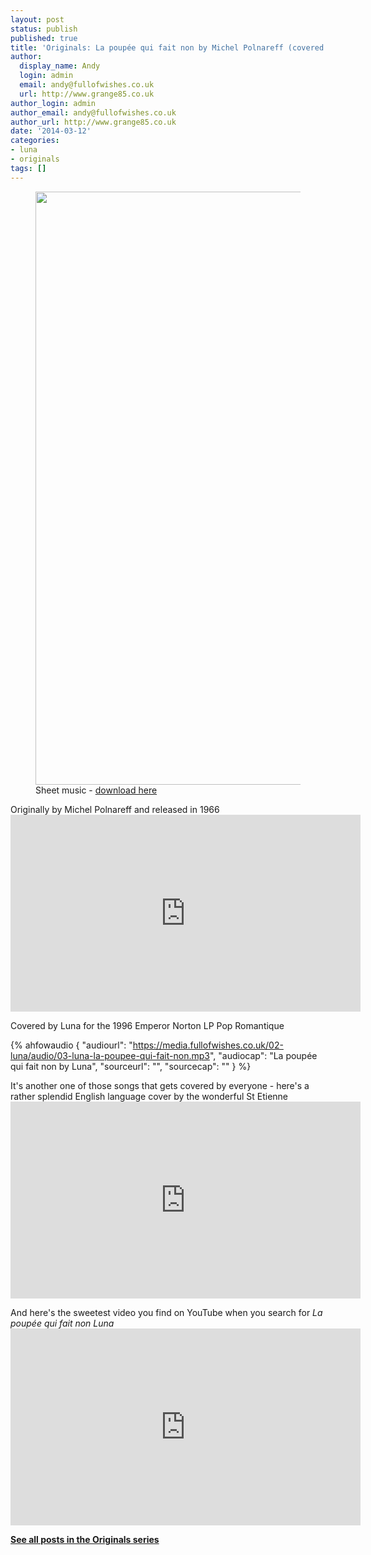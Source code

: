 ```yaml
---
layout: post
status: publish
published: true
title: 'Originals: La poupée qui fait non by Michel Polnareff (covered by Luna)'
author:
  display_name: Andy
  login: admin
  email: andy@fullofwishes.co.uk
  url: http://www.grange85.co.uk
author_login: admin
author_email: andy@fullofwishes.co.uk
author_url: http://www.grange85.co.uk
date: '2014-03-12'
categories:
- luna
- originals
tags: []
---
```

<p><figure class="caption aligncenter"><img src="https://media.fullofwishes.co.uk/00-misc/pictures/la-poupee-qui-fait-non-sheet-music-cover.jpg" width="741" height="949" class /><figcaption class="caption-text"> Sheet music - <a href="http://accordeonduriche.canalblog.com/archives/2012/08/06/24671434.html">download here</a></figcaption></figure>
Originally by Michel Polnareff and released in 1966<br />
<iframe width="560" height="315" src="https://www.youtube.com/embed/EfuiJuKGp1k" frameborder="0" allowfullscreen></iframe>
<p>Covered by Luna for the 1996 Emperor Norton LP Pop Romantique </p>

 {% ahfowaudio {
  "audiourl": "https://media.fullofwishes.co.uk/02-luna/audio/03-luna-la-poupee-qui-fait-non.mp3",
  "audiocap": "La poupée qui fait non by Luna",
  "sourceurl": "",
  "sourcecap": ""
  } %}

<p>It's another one of those songs that gets covered by everyone - here's a rather splendid English language cover by the wonderful St Etienne<br />
<iframe width="560" height="315" src="https://www.youtube.com/embed/eRaEX34fN_U" frameborder="0" allowfullscreen></iframe>
<p>And here's the sweetest video you find on YouTube when you search for <em>La poupée qui fait non Luna</em><br />
<iframe width="560" height="315" src="https://www.youtube.com/embed/Gai0zu2gyc0" frameborder="0" allowfullscreen></iframe>
<p><strong><a href="/category/originals/" title="List: Originals">See all posts in the Originals series</a></strong></p>
